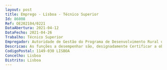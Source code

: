 ```yaml
--- 
layout: post
title: Emprego - Lisboa - Técnico Superior
Id: 86008
Ref: OE202104/0221
DataAbertura: 2021-04-12
DataFecho: 2021-04-26
Trabalho: Técnico Superior
Empregador: Autoridade de Gestão do Programa de Desenvolvimento Rural do Continente 2020
Descricao: As funções a desempenhar são, designadamente Certificar a observância das regras comunitárias e nacionais aplicáveis ao PDR2020, através de ações de controlo da qualidade  Elaboração de normas de procedimentos e instruções de trabalho Formação e apoio técnico às entidades integrantes do modelo de gestão, no âmbito da implementação dos procedimentos técnicos para a realização do controlo administrativo e de conformidade Realização de auditorias específicas e execução de planos de ação Trabalhos de preparação e acompanhamento de auditorias comunitárias e nacionais ao PDR2020 Execução do plano anual de auditoria Elaboração do Relatório anual de auditoria de qualidade Elaboração de pareceres técnicos específicos.
CodigoPostal: 1149-030 LISBOA
Concelho: Lisboa
Distrito: Lisboa
--- 
```

